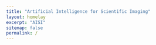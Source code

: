 ```yaml
---
title: "Artificial Intelligence for Scientific Imaging"
layout: homelay
excerpt: "AISI"
sitemap: false
permalink: /
---
```

